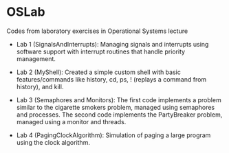 # OSLab
Codes from laboratory exercises in Operational Systems lecture

- Lab 1 (SignalsAndInterrupts):
Managing signals and interrupts using software support with interrupt routines that handle priority management.

- Lab 2 (MyShell):
Created a simple custom shell with basic features/commands like history, cd, ps, ! (replays a command from history), and kill.

- Lab 3 (Semaphores and Monitors):
The first code implements a problem similar to the cigarette smokers problem, managed using semaphores and processes.
The second code implements the PartyBreaker problem, managed using a monitor and threads.

- Lab 4 (PagingClockAlgorithm):
Simulation of paging a large program using the clock algorithm.